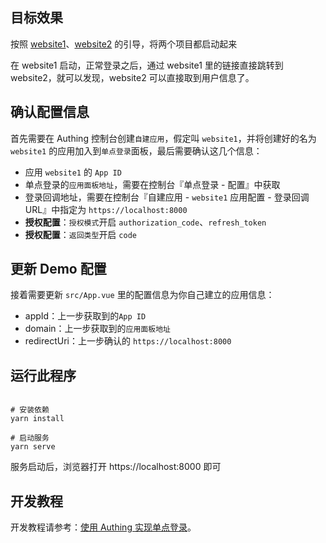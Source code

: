 ## 目标效果

按照 [website1](./README.md)、[website2](../website2/README.md) 的引导，将两个项目都启动起来

在 website1 启动，正常登录之后，通过 website1 里的链接直接跳转到 website2，就可以发现，website2 可以直接取到用户信息了。

## 确认配置信息

首先需要在 Authing 控制台创建`自建应用`，假定叫 `website1`，并将创建好的名为 `website1` 的应用加入到`单点登录`面板，最后需要确认这几个信息：

- 应用 `website1` 的 `App ID`
- 单点登录的`应用面板地址`，需要在控制台『单点登录 - 配置』中获取
- 登录回调地址，需要在控制台『自建应用 - `website1` 应用配置 - 登录回调 URL』中指定为 `https://localhost:8000`
- **授权配置**：`授权模式`开启 `authorization_code`、`refresh_token`
- **授权配置**：`返回类型`开启 `code`

## 更新 Demo 配置

接着需要更新 `src/App.vue` 里的配置信息为你自己建立的应用信息：

- appId：上一步获取到的`App ID`
- domain：上一步获取到的`应用面板地址`
- redirectUri：上一步确认的 `https://localhost:8000`

## 运行此程序

``` shell

# 安装依赖
yarn install

# 启动服务
yarn serve
```

服务启动后，浏览器打开 https://localhost:8000 即可


## 开发教程

开发教程请参考：[使用 Authing 实现单点登录](https://docs.authing.cn/v2/reference/sdk-for-sso-spa.html)。
